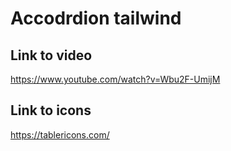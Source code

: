 # Accodrdion tailwind

## Link to video

https://www.youtube.com/watch?v=Wbu2F-UmijM

## Link to icons

https://tablericons.com/
